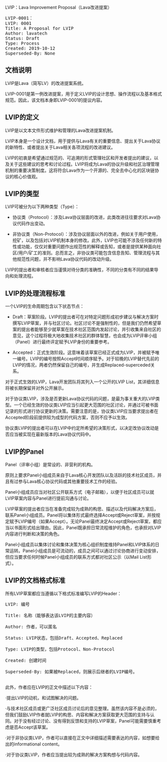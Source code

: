 
LVIP：Lava Improvement Proposal（Lava改进提案）

<pre>
LVIP-0001：
LVIP: 0001
Title: A Proposal for LVIP
Author: lavatech
Status: Draft
Type: Process
Created: 2019-10-12
Superseded-By: None
</pre>

## 文档说明

LVIP是Lava（简写LV）的改进提案系统。

LVIP-0001是第一例改进提案，用于定义LVIP的设计思想、操作流程以及基本格式规范。因此，该文档本身即LVIP-0001的提议内容。

## LVIP的定义

LVIP是以文本文件形式维护和管理的Lava改进提案机制。

LVIP本身是一个设计文档，用于提供与Lava有关的重要信息、提出关于Lava协议的新特性、或者提出关于Lava相关各项流程的改进建议。

LVIP的初衷是希望通过规范的、可追溯的形式管理社区和开发者提出的建议，以及关于这些建议的思考和讨论过程。LVIP将成为Lava的协议升级和社区治理管理机制的重要决策制度。这将符合Lava作为一个开源的、完全去中心化的区块链协议的核心价值观。

## LVIP的类型

LVIP可被分为以下两种类型（Type）：

* 协议类（Protocol）：涉及Lava协议层面的改进，此类改进往往要求对Lava协议代码作出变动。

* 非协议类（Non-Protocol）：涉及协议层面以外的改进，例如关于用户使用，挖矿，以及包括对LVIP机制本身的修改。此外，LVIP也可能不涉及任何新的特性或功能，仅仅对重要问题作出规范性的解释或告知，或者是提供某种面向社区/用户/矿工的准则。总而言之，非协议类可能包含信息告知、管理流程与其他规范性问题，并不影响Lava协议代码的改动升级。

LVIP的提出者和审核者应当谨慎对待分类的准确性，不同的分类有不同的结果导向和处理流程。

## LVIP的处理流程标准

一个LVIP的生命周期包含以下状态节点：

* Draft：草案阶段。LVIP的提出者可在对特定问题形成初步建议与解决方案时撰写LVIP草案，并与社区讨论。社区讨论不是强制性的，但是我们仍然希望草案的提出者能够至少就草案在技术社区范围内发起讨论，并引收集来自社区的意见，这个过程将极大地收集技术社区的群体智慧，也会成为LVIP评审小组（Panel）进行最终评定赋予LVIP身份的重要参考。

* Accepted：正式生效阶段。这意味着该草案已经正式成为LVIP，并被赋予唯一编号。LVIP的编号按照Accept时间顺序赋予。对于较晚的LVIP替代先前的LVIP的情况，两者仍然保留自己的编号，并生成Replaced-superceded关系。

对于正式生效的LVIP，Lava开发团队将其列入一个公开的LVIP List，其详细信息将被长期保留并对外公开展示。

对于协议类LVIP，涉及是否更新Lava协议代码的问题，是最为事关重大的LVIP类型。一个已经生效的协议类LVIP应当引起更大范围的社区讨论，并通过可被书面记录的形式进行协议更新的决策。需要注意的是，协议类LVIP应当要求提出者在Accepted阶段前提供较为成型的代码方案，否则不应予以生效。

协议类LVIP的提出者可以在LVIP中约定所希望的决策形式，以决定改协议改动是否应当被实现在最新版本的Lava协议代码中。

## LVIP的Panel

Panel（评审小组）是常设的、非营利的机构。

原则上要求Panel小组成员来自于Lava核心开发团队以及活跃的技术社区成员，并且有过参与Lava核心协议代码或其他重要技术工作的经验。

Panel小组成员应当对社区公开联系方式（电子邮箱），以便于社区成员可以就LVIP草案内容与Panel进行提前沟通与讨论。

LVIP草案的提出者应当在准备完成较为成熟的构思、描述以及代码解决方案后，联系Panel小组成员。Panel将以集体形式最终选择Accept或Reject草案，并按规定赋予LVIP编号（如果Accept）。无论Panel最终决定Accept或Reject草案，都应当以书面形式给出理由。因此，Panel既承担日常流程维护的角色，也承担对LVIP内容进行判断和决策的角色。

Panel小组成员以集体讨论和集体决策为核心组织制度维持Panel和LVIP体系的日常运转。Panel小组成员是可流动的，成员之间可以通过讨论协商进行变动安排，但应当要求任何时候Panel小组成员的联系方式都对社区公示（以Mail List形式）。

## LVIP的文档格式标准

所有LVIP草案都应当遵循以下格式标准编写LVIP的Header：

<pre>
LVIP: 编号

Title: 名称（能够表达该LVIP的主要内容）

Author: 作者，可以匿名

Status: LVIP状态，包括Draft、Accepted、Replaced

Type: LVIP的类型，包括Protocol、Non-Protocol

Created: 创建时间

Superseded-By: 如果被Replaced，则展示后继者的LVIP编号。

</pre>

此外，作者应在LVIP的正文中描述以下内容：

·提出LVIP的动机，和试图解决的问题。

·与技术社区成员或更广泛社区成员讨论后的意见整理。虽然该内容不是必须的，但我们鼓励LVIP作者就LVIP的构思、内容和解决方案获取更大范围的支持与认同。对于没有经过讨论、没有得到反馈和支持的LVIP草案，Panel可能需要慎重考虑是否Accept该草案。

·对于非协议类LVIP，作者可以直接在正文中详细描述需要表达的内容，如想要给出的informational content。

·对于协议类LVIP，作者应当提出较为成熟的解决方案构想与代码内容。




